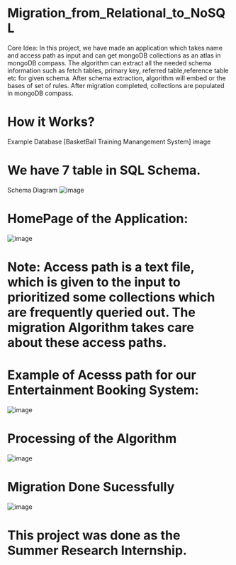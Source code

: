 # Migration_from_Relational_to_NoSQL
Core Idea:
In this project, we have made an application which takes name and access path as input and can get mongoDB collections as an atlas in mongoDB compass. The algorithm can extract all the needed schema information such as fetch tables, primary key, referred table,reference table etc for given schema. After schema extraction, algorithm will embed or the bases of set of rules. After migration completed, collections are populated in mongoDB compass.<br>

# How it Works?
Example Database [BasketBall Training Manangement System]
image

# We have 7 table in SQL Schema.<br>
Schema Diagram
![image](https://user-images.githubusercontent.com/58646076/180844328-276d62cb-4892-4ba2-ad73-f27023bf9d3c.png)

# HomePage of the Application:
![image](https://user-images.githubusercontent.com/58646076/180844473-22f60a3c-25f7-4b28-aaba-1ea12c8c6e19.png)

# Note: Access path is a text file, which is given to the input to prioritized some collections which are frequently queried out. The migration Algorithm takes care about these access paths.<br>
# Example of Acesss path for our Entertainment Booking System:<br>
![image](https://user-images.githubusercontent.com/58646076/180845210-58a97b3b-2bb3-47f2-8cea-0b0d6dfe8b2c.png)

# Processing of the Algorithm
![image](https://user-images.githubusercontent.com/58646076/180845088-cfd08890-987c-4f1d-b85f-140732292ce2.png)

# Migration Done Sucessfully
![image](https://user-images.githubusercontent.com/58646076/180844885-d83e7c6c-7016-4945-8e00-ef6fda587c89.png)

# This project was done as the Summer Research Internship.
